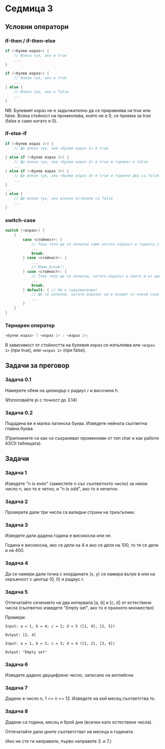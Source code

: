 # Седмица 3

## Условни оператори

### if-then / if-then-else

```c++
if (<булев израз>) {
    // Влиза тук, ако е true
    ...
}
```

```c++
if (<булев израз>) {
    // Влиза тук, ако е true
    ...
} else {
    // Влиза тук, ако е false
    ...
}
```

NB: Булевият израз не е задължително да се приравнява на true или false. Всяка стойност на променлива, която не е 0, се приема за true (false е само когато е 0).

### if-else-if

```c++
if (<булев израз 1>) {
    // Ще влезе тук, ако <булев израз 1> е true
    ...
} else if (<булев израз 2>) {
    // Ще влезе тук, ако <булев израз 2> е true и горният е false
    ...
} else if (<булев израз 3>) {
    // Ще влезе тук, ако <булев израз 3> e true и горните два са false
    ...
} 
...
} else {
    // Ще влезе тук, ако всички останали са false
    ...
}
```

### switch-case

```c++
switch (<израз>) {
    {
        case <стойност>: {
            // Това тяло ще се изпълни само когато изразът е горната стойност
            ...
            break;
        } case <стойност>: {
            ...
            // Няма break!!
        } case <стойност>: {
            // Това тяло ще се изпълни, когато изразът е която и от двете горни стойности 
            ...
            break;
        } default: { // Не е задължителен!
            // Ще се изпълни, когато изразът не е покрит от някой case
            ...
        }
    }
}
```

### Тернарен оператор

```c++
<булев израз> ? <израз 1> : <израз 2>;
```

В зависимост от стойността на булевия израз се изпълнява или ```<израз 1>``` (при true), или ```<израз 2>``` (при false).

## Задачи за преговор

### Задача 0.1

Намерете обем на цилиндър с радиус r и височина h. 

(Използвайте pi с точност до 3.14)

### Задача 0.2

Подадена ви е малка латинска буква. Изведете нейната съответна главна буква.

(Припомнете си как се съхраняват променливи от тип char и как работи ASCII таблицата).

## Задачи

### Задача 1

Изведете "n is even" (заместете n със съответното число) за някое число n, ако то е четно, и "n is odd", ако то е нечетно.

### Задача 2

Проверете дали три числа са валидни страни на триъгълник.

### Задача 3

Изведете дали дадена година е високосна или не.

Година е високосна, ако се дели на 4 и ако се дели на 100, то тя се дели и на 400.

### Задача 4

Да се намери дали точка с координати (x, y) се намира вътре в или на окръжност с център (0, 0) и радиус r.

### Задача 5

Отпечатайте сечението на два интервала [a, b] и [c, d] от естествени числа (съответно изведете "Empty set", ако то е празното множество)

Примери:

```text
Input: a = 1, b = 4; c = 2; d = 5 ([1, 4], [2, 5])

Output: [2, 4]
```

```text
Input: a = 1, b = 2; c = 3; d = 4 ([1, 2], [3, 4])

Output: "Empty set"
```

### Задача 6

Изведете дадено двуцифрено число, записано на английски.

### Задача 7

Дадено е число n, 1 <= n <= 12. Изведете на кой месец съответства то.

### Задача 8

Дадени са година, месец и брой дни (всички като естествени числа).

Отпечатайте дали дните съответстват на месеца и годината.

(Ако не сте ги направили, първо направете 3. и 7.)
